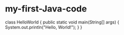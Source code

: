 # my-first-Java-code
class HelloWorld {
    public static void main(String[] args) {
        System.out.println("Hello, World!"); 
    }
}
